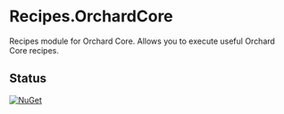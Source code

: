 # Recipes.OrchardCore

Recipes module for Orchard Core.
Allows you to execute useful Orchard Core recipes.

## Status

[![NuGet](https://img.shields.io/nuget/v/Recipes.OrchardCore.svg)](https://www.nuget.org/packages/Recipes.OrchardCore)

